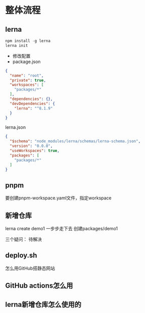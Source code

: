 # 整体流程

## lerna

```js
npm install -g lerna
lerna init
```

- 修改配置
- package.json

```json
{
  "name": "root",
  "private": true,
  "workspaces": [
    "packages/*"
  ],
  "dependencies": {},
  "devDependencies": {
    "lerna": "^8.1.9"
  }
}
```

lerna.json

```json
{
  "$schema": "node_modules/lerna/schemas/lerna-schema.json",
  "version": "0.0.0",
  "useWorkspaces": true,
  "packages": [
    "packages/*"
  ]
}
```

## pnpm

要创建pnpm-workspace.yaml文件，指定workspace

## 新增仓库

lerna create demo1
一步步走下去
创建packages/demo1

三个疑问：
待解决

## deploy.sh

怎么用GitHub搭静态网站

## GitHub actions怎么用

## lerna新增仓库怎么使用的
